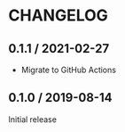 # CHANGELOG

## 0.1.1 / 2021-02-27

* Migrate to GitHub Actions

## 0.1.0 / 2019-08-14

Initial release
